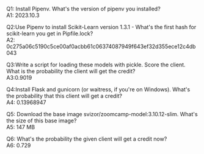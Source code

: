 Q1: Install Pipenv. What's the version of pipenv you installed?    
A1: 2023.10.3   
   
Q2:Use Pipenv to install Scikit-Learn version 1.3.1 - What's the first hash for scikit-learn you get in Pipfile.lock?   
A2: 0c275a06c5190c5ce00af0acbb61c06374087949f643ef32d355ece12c4db043   
   
Q3:Write a script for loading these models with pickle. Score the client. What is the probability the client will get the credit?   
A3:0.9019   
   
Q4:Install Flask and gunicorn (or waitress, if you're on Windows). What's the probability that this client will get a credit?   
A4: 0.13968947   
   
Q5: Download the base image svizor/zoomcamp-model:3.10.12-slim. What's the size of this base image?   
A5: 147 MB   
   
Q6: What's the probability the given client will get a credit now?   
A6: 0.729   
